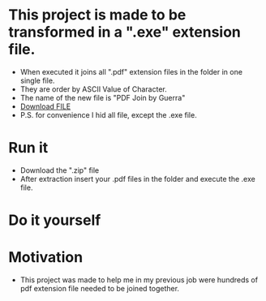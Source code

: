 # This project is made to be transformed in a ".exe" extension file.
- When executed it joins all ".pdf" extension files in the folder in one single file.
- They are order by ASCII Value of Character.
- The name of the new file is "PDF Join by Guerra"
- <a id="raw-url" href="https://github.com/FelipeGuerra5/PDF-Joiner/raw/main/PDF%20joiner%202.0.zip">Download FILE</a>
- P.S. for convenience I hid all file, except the .exe file.

# Run it
- Download the ".zip" file
- After extraction insert your .pdf files in the folder and execute the .exe file.

# Do it yourself

# Motivation
- This project was made to help me in my previous job were hundreds of pdf extension file needed to be joined together.
